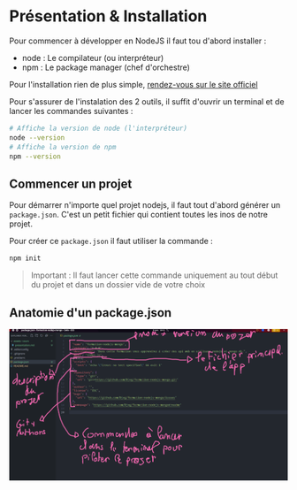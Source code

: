 # Présentation & Installation

Pour commencer à développer en NodeJS il faut tou d'abord installer :

- node : Le compilateur (ou interpréteur)
- npm : Le package manager (chef d'orchestre)

Pour l'installation rien de plus simple, [rendez-vous sur le site officiel](https://nodejs.org/en/download/)

Pour s'assurer de l'instalation des 2 outils, il suffit d'ouvrir un terminal et de lancer
les commandes suivantes :

```bash
# Affiche la version de node (l'interpréteur)
node --version
# Affiche la version de npm
npm --version
```

## Commencer un projet

Pour démarrer n'importe quel projet nodejs, il faut tout d'abord générer un `package.json`. C'est un petit fichier qui contient toutes les inos de notre projet.

Pour créer ce `package.json` il faut utiliser la commande :

```bash
npm init
```

> Important : Il faut lancer cette commande uniquement au tout début du projet et dans un dossier vide de votre choix

## Anatomie d'un package.json

![Package.json](../images/package.png)

